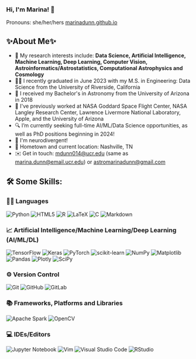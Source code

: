 ### Hi, I'm Marina! 👋
Pronouns: she/her/hers
[marinadunn.github.io](https://marinadunn.github.io)

## ✨About Me✨

- 🔭 My research interests include: **Data Science, Artificial Intelligence, Machine Learning, Deep Learning, Computer Vision, Astroinformatics/Astrostatistics, Computational Astrophysics and Cosmology**
- 👩‍🎓 I recently graduated in June 2023 with my M.S. in Engineering: Data Science from the University of Riverside, California
- 🌌 I received my Bachelor's in Astronomy from the University of Arizona in 2018
- 🚀 I've previously worked at NASA Goddard Space Flight Center, NASA Langley Research Center, Lawrence Livermore National Laboratory, Apple, and the University of Arizona
- 🔍 I’m currently seeking full-time AI/ML/Data Science opportunities, as well as PhD positions beginning in 2024!
- 🧠 I'm neurodivergent!
- 📍 Hometown and current location: Nashville, TN
- ✉️ Get in touch: <mdunn014@ucr.edu> (same as <marina.dunn@email.ucr.edu>) or <astromarinadunn@gmail.com>
  
## 🛠️ Some Skills:

  ### 👩‍💻 Languages
  ![Python](https://img.shields.io/badge/Python-3776AB?style=for-the-badge&logo=python&logoColor=white)
  ![HTML5](https://img.shields.io/badge/html5-%23E34F26.svg?style=for-the-badge&logo=html5&logoColor=white)
  ![R](https://img.shields.io/badge/r-%23276DC3.svg?style=for-the-badge&logo=r&logoColor=white)
  ![LaTeX](https://img.shields.io/badge/latex-%23008080.svg?style=for-the-badge&logo=latex&logoColor=white)
  ![C](https://img.shields.io/badge/c-%2300599C.svg?style=for-the-badge&logo=c&logoColor=white)
  ![Markdown](https://img.shields.io/badge/markdown-%23000000.svg?style=for-the-badge&logo=markdown&logoColor=white)

  ### 📈 Artificial Intelligence/Machine Learning/Deep Learning (AI/ML/DL)
  ![TensorFlow](https://img.shields.io/badge/TensorFlow-%23FF6F00.svg?style=for-the-badge&logo=TensorFlow&logoColor=white)
  ![Keras](https://img.shields.io/badge/Keras-%23D00000.svg?style=for-the-badge&logo=Keras&logoColor=white)
  ![PyTorch](https://img.shields.io/badge/PyTorch-%23EE4C2C.svg?style=for-the-badge&logo=PyTorch&logoColor=white)
  ![scikit-learn](https://img.shields.io/badge/scikit--learn-%23F7931E.svg?style=for-the-badge&logo=scikit-learn&logoColor=white)
  ![NumPy](https://img.shields.io/badge/numpy-%23013243.svg?style=for-the-badge&logo=numpy&logoColor=white)
  ![Matplotlib](https://img.shields.io/badge/Matplotlib-%23ffffff.svg?style=for-the-badge&logo=Matplotlib&logoColor=black)
  ![Pandas](https://img.shields.io/badge/pandas-%23150458.svg?style=for-the-badge&logo=pandas&logoColor=white)
  ![Plotly](https://img.shields.io/badge/Plotly-%233F4F75.svg?style=for-the-badge&logo=plotly&logoColor=white)
  ![SciPy](https://img.shields.io/badge/SciPy-%230C55A5.svg?style=for-the-badge&logo=scipy&logoColor=%white)

  ### ⚙️ Version Control
  ![Git](https://img.shields.io/badge/git-%23F05033.svg?style=for-the-badge&logo=git&logoColor=white)
  ![GitHub](https://img.shields.io/badge/github-%23121011.svg?style=for-the-badge&logo=github&logoColor=white)
  ![GitLab](https://img.shields.io/badge/gitlab-%23181717.svg?style=for-the-badge&logo=gitlab&logoColor=white)

  ### 📚 Frameworks, Platforms and Libraries
  ![Apache Spark](https://img.shields.io/badge/Apache%20Spark-FDEE21?style=flat-square&logo=apachespark&logoColor=black)
  ![OpenCV](https://img.shields.io/badge/opencv-%23white.svg?style=for-the-badge&logo=opencv&logoColor=white)

  ### 💻 IDEs/Editors
  ![Jupyter Notebook](https://img.shields.io/badge/jupyter-%23FA0F00.svg?style=for-the-badge&logo=jupyter&logoColor=white)
  ![Vim](https://img.shields.io/badge/VIM-%2311AB00.svg?style=for-the-badge&logo=vim&logoColor=white)
  ![Visual Studio Code](https://img.shields.io/badge/Visual%20Studio%20Code-0078d7.svg?style=for-the-badge&logo=visual-studio-code&logoColor=white)
  ![RStudio](https://img.shields.io/badge/RStudio-4285F4?style=for-the-badge&logo=rstudio&logoColor=white)

